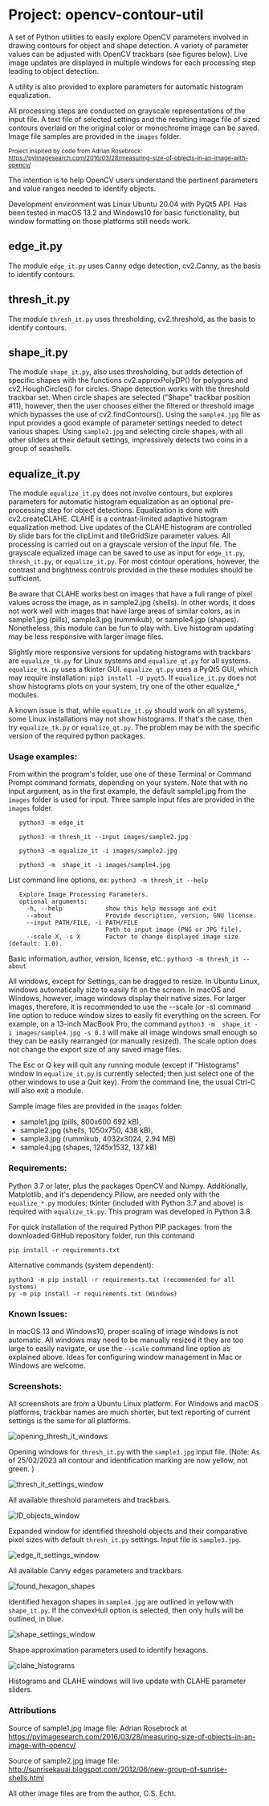 # Project: opencv-contour-util
A set of Python utilities to easily explore OpenCV parameters involved in drawing contours for object and shape detection. A variety of parameter values can be adjusted with OpenCV trackbars (see figures below). Live image updates are displayed in multiple windows for each processing step leading to object detection.

A utility is also provided to explore parameters for automatic histogram equalization.

All processing steps are conducted on grayscale representations of the input file. A text file of selected settings and the resulting image file of sized contours overlaid on the original color or monochrome image can be saved. Image file samples are provided in the `images` folder.

<sub>Project inspired by code from Adrian Rosebrock:
https://pyimagesearch.com/2016/03/28/measuring-size-of-objects-in-an-image-with-opencv/
</sub>

The intention is to help OpenCV users understand the pertinent parameters and value ranges needed to identify objects.

Development environment was Linux Ubuntu 20.04 with PyQt5 API. Has been tested in macOS 13.2 and Windows10 for basic functionality, but window formatting on those platforms still needs work.

## edge_it.py
The module `edge_it.py` uses Canny edge detection, cv2.Canny, as the basis to identify contours.
## thresh_it.py
The module `thresh_it.py` uses thresholding, cv2.threshold, as the basis to identify contours.
## shape_it.py
The module `shape_it.py`, also uses thresholding, but adds detection of specific shapes with the functions cv2.approxPolyDP() for polygons and cv2.HoughCircles() for circles. Shape detection works with the threshold trackbar set. When  circle shapes are selected ("Shape" trackbar position #11), however, then the user chooses either the filtered or threshold image which bypasses the use of cv2.findContours(). Using the `sample4.jpg` file as input provides a good example of parameter settings needed to detect various shapes. Using `sample2.jpg` and selecting circle shapes, with all other sliders at their default settings, impressively detects two coins in a group of seashells.
## equalize_it.py
The module `equalize_it.py` does not involve contours, but explores parameters for automatic histogram equalization as an optional pre-processing step for object detections. Equalization is done with cv2.createCLAHE. CLAHE is a contrast-limited adaptive histogram equalization method. Live updates of the CLAHE histogram are controlled by slide bars for the clipLimit and tileGridSize parameter values. All processing is carried out on a grayscale version of the input file. The grayscale equalized image can be saved to use as input for `edge_it.py`, `thresh_it.py`, or `equalize_it.py`. For most contour operations, however, the contrast and brightness controls provided in the these modules should be sufficient.

Be aware that CLAHE works best on images that have a full range of pixel values across the image, as in sample2.jpg (shells). In other words, it does not work well with images that have large areas of similar colors, as in sample1.jpg (pills), sample3.jpg (rummikub), or sample4.jgp (shapes). Nonetheless, this module can be fun to play with. Live histogram updating may be less responsive with larger image files.
 
Slightly more responsive versions for updating histograms with trackbars are `equalize_tk.py` for Linux systems and `equalize_qt.py` for all systems. `equalize_tk.py` uses a tkinter GUI. `equalize_qt.py` uses a PyQt5 GUI, which may require installation: `pip3 install -U pyqt5`. If `equalize_it.py` does not show histograms plots on your system, try one of the other equalize_* modules. 

A known issue is that, while `equalize_it.py` should work on all systems, some Linux installations may not show histograms. If that's the case, then try `equalize_tk.py` or `equalize_qt.py`. The problem may be with the specific version of the required python packages.

### Usage examples:
From within the program's folder, use one of these Terminal or Command Prompt command formats, depending on your system. Note that with no input argument, as in the first example, the default sample1.jpg from the `images` folder is used for input. Three sample input files are provided in the `images` folder.

       python3 -m edge_it

       python3 -m thresh_it --input images/sample2.jpg

       python3 -m equalize_it -i images/sample2.jpg

       python3 -m  shape_it -i images/sample4.jpg

List command line options, ex: `python3 -m thresh_it --help`
       
       Explore Image Processing Parameters.
       optional arguments:
         -h, --help            show this help message and exit
         --about               Provide description, version, GNU license.
         --input PATH/FILE, -i PATH/FILE
                               Path to input image (PNG or JPG file).
         --scale X, -s X       Factor to change displayed image size (default: 1.0).

Basic information, author, version, license, etc.: `python3 -m thresh_it --about`

All windows, except for Settings, can be dragged to resize. In Ubuntu Linux, windows automatically size to easily fit on the screen. In macOS and Windows, however, image windows display their native sizes. For larger images, therefore, it is recommended to use the --scale (or -s) command line option to reduce window sizes to easily fit everything on the screen. For example, on a 13-inch MacBook Pro, the command `python3 -m  shape_it -i images/sample4.jpg -s 0.3` will make all image windows small enough so they can be easily rearranged (or manually resized). The scale option does not change the export size of any saved image files. 
 
The Esc or Q key will quit any running module (except if "Histograms" window in `equalize_it.py` is currently selected; then just select one of the other windows to use a Quit key). From the command line, the usual Ctrl-C will also exit a module.

Sample image files are provided in the `images` folder:
* sample1.jpg (pills, 800x600 692 kB),
* sample2.jpg (shells, 1050x750, 438 kB),
* sample3.jpg (rummikub, 4032x3024, 2.94 MB)
* sample4.jpg (shapes, 1245x1532, 137 kB)

### Requirements:
Python 3.7 or later, plus the packages OpenCV and Numpy. Additionally, Matplotlib, and it's dependency Pillow, are needed only with
the `equalize_*.py` modules; tkinter (included with Python 3.7 and above) is required with `equalize_tk.py`.
This program was developed in Python 3.8.

For quick installation of the required Python PIP packages:
from the downloaded GitHub repository folder, run this command

    pip install -r requirements.txt

Alternative commands (system dependent):

    python3 -m pip install -r requirements.txt (recommended for all systems)
    py -m pip install -r requirements.txt (Windows)

### Known Issues:
In macOS 13 and Windows10, proper scaling of image windows is not automatic. All windows may need to be manually resized it they are too large to easily navigate, or use the `--scale` command line option as explained above. Ideas for configuring window management in Mac or Windows are welcome.

### Screenshots:
All screenshots are from a Ubuntu Linux platform. For Windows and macOS platforms, trackbar names are much shorter, but text reporting of current settings is the same for all platforms.

![opening_thresh_it_windows](images/thresh_it_screenshot.png)

Opening windows for `thresh_it.py` with the `sample3.jpg` input file.
(Note: As of 25/02/2023 all contour and identification marking are now yellow, not green. )

![thresh_it_settings_window](images/threshold_settings_screenshot.png)

All available threshold parameters and trackbars.

![ID_objects_window](images/objects_screenshot.png)

Expanded window for identified threshold objects and their comparative pixel sizes with default `thresh_it.py` settings. Input file is `sample3.jpg`.

![edge_it_settings_window](images/edges_settings_screenshot.png)

All available Canny edges parameters and trackbars.

![found_hexagon_shapes](images/found_hexagon_screenshot.png)

Identified hexagon shapes in `sample4.jpg` are outlined in yellow with `shape_it.py`. If the convexHull option is selected, then only hulls will be outlined, in blue.

![shape_settings_window](images/shape_settings_screenshot.png)

Shape approximation parameters used to identify hexagons.

![clahe_histograms](images/clahe_screenshot.png)

Histograms and CLAHE windows will live update with CLAHE parameter sliders.

### Attributions

Source of sample1.jpg image file:
Adrian Rosebrock at https://pyimagesearch.com/2016/03/28/measuring-size-of-objects-in-an-image-with-opencv/

Source of sample2.jpg image file:
http://sunrisekauai.blogspot.com/2012/06/new-group-of-sunrise-shells.html

All other image files are from the author, C.S. Echt.
